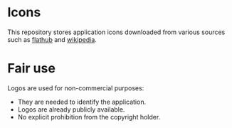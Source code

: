 # Icons

This repository stores application icons downloaded from various sources such as [flathub](https://flathub.org) and [wikipedia](https://www.wikipedia.org/).

# Fair use

Logos are used for non-commercial purposes:
- They are needed to identify the application.
- Logos are already publicly available.
- No explicit prohibition from the copyright holder.
